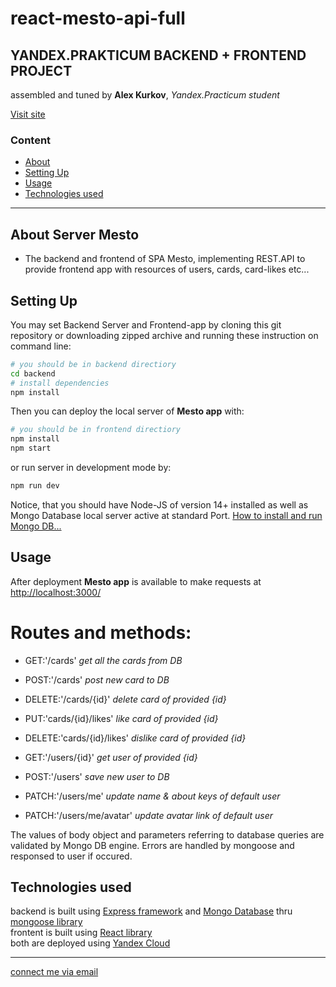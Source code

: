 # **react-mesto-api-full**
**YANDEX.PRAKTICUM BACKEND + FRONTEND PROJECT**
--------------

assembled and tuned by **Alex Kurkov**,
_Yandex.Practicum student_

[Visit site](https://alex-kurkov.github.io/mesto-react/)

### **Content**
  - [About](#About-Server-Mesto)
  - [Setting Up](#Setting-Up)
  - [Usage](#Usage)
  - [Technologies used](#Technologies-used)
---------------------

## About Server Mesto
- The backend and frontend of SPA Mesto, implementing REST.API to provide frontend app with resources of users, cards, card-likes etc... 

## Setting Up
You may set Backend Server and Frontend-app by cloning this git repository or downloading zipped archive and running these instruction on command line:
```bash
# you should be in backend directiory
cd backend
# install dependencies
npm install
```
Then you can deploy the local server of **Mesto app** with:
 ```bash
# you should be in frontend directiory
npm install
npm start
```
or run server in development mode by:
 ```bash
npm run dev
```
Notice, that you should have Node-JS of version 14+ installed as well as Mongo Database local server active at standard Port. [How to install and run Mongo DB...](https://docs.mongodb.com/manual/installation/)


## Usage
After deployment **Mesto app** is available to make requests at [http://localhost:3000/](http://localhost:3000/)

# Routes and methods:
  - GET:'/cards'  *get all the cards from DB* 
  - POST:'/cards' *post new card to DB*
  - DELETE:'/cards/{id}' *delete card of provided {id}*
  - PUT:'cards/{id}/likes' *like card of provided {id}*
  - DELETE:'cards/{id}/likes' *dislike card of provided {id}*

  - GET:'/users/{id}' *get user of provided {id}* 
  - POST:'/users' *save new user to DB*
  - PATCH:'/users/me' *update name & about keys of default user*
  - PATCH:'/users/me/avatar' *update avatar link of default user*

The values of body object and parameters referring to database queries are validated by Mongo DB engine. Errors are handled by mongoose and responsed to user if occured.

## Technologies used
backend is built using [Express framework](https://expressjs.com/) and [Mongo Database](https://www.mongodb.com/) thru [mongoose library](https://mongoosejs.com/docs/)\
frontent is built using [React library](https://reactjs.org/)\
both are deployed using [Yandex Cloud](https://cloud.yandex.ru/)

--------
[connect me via email](mailto:alexkourkov@yandex.ru "Email")

